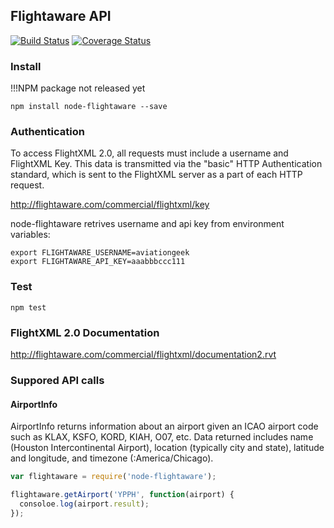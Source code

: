 ## Flightaware API 

[![Build Status](https://travis-ci.org/betaversionsoftware/node-flightaware.svg?branch=master)](https://travis-ci.org/betaversionsoftware/node-flightaware) [![Coverage Status](https://coveralls.io/repos/github/betaversionsoftware/node-flightaware/badge.svg?branch=master)](https://coveralls.io/github/betaversionsoftware/node-flightaware?branch=master)

### Install
!!!NPM package not released yet
```
npm install node-flightaware --save
```
### Authentication

To access FlightXML 2.0, all requests must include a username and FlightXML Key. This data is transmitted via the "basic" HTTP Authentication standard, which is sent to the FlightXML server as a part of each HTTP request.

http://flightaware.com/commercial/flightxml/key

node-flightaware retrives username and api key from environment variables:

```
export FLIGHTAWARE_USERNAME=aviationgeek
export FLIGHTAWARE_API_KEY=aaabbbccc111
```

### Test
```
npm test
```

### FlightXML 2.0 Documentation
http://flightaware.com/commercial/flightxml/documentation2.rvt

### Suppored API calls

#### AirportInfo
AirportInfo returns information about an airport given an ICAO airport code such as KLAX, KSFO, KORD, KIAH, O07, etc. Data returned includes name (Houston Intercontinental Airport), location (typically city and state), latitude and longitude, and timezone (:America/Chicago).

```js
var flightaware = require('node-flightaware');

flightaware.getAirport('YPPH', function(airport) {
  consoloe.log(airport.result);
});
```
